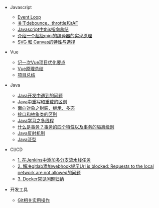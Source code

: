 - Javascript
  - [Event Loop](Javascript/event-loop.md)
  - [关于debounce、throttle和rAF](Javascript/debounce-throttle-requestAnimationFrame.md)
  - [Javascript中this指向总结](Javascript/js-this.md)
  - [介绍一个超级mini的编译器的实现原理](Javascript/compiler.md)
  - [SVG 和 Canvas的特性与选择](Javascript/svg&canvas.md)

- Vue
  - [记一次Vue项目优化要点](Vue/project-optimization.md)
  - [Vue原理总结](Vue/vue-summary.md)
  - [项目总结](Vue/project-summary.md)
  
- Java
  - [Java开发中遇到的问题](Java/java-knowledge-point.md)
  - [Java中重写和重载的区别](Java/override&overloading.md)
  - [面向对象之封装、继承、多态](Java/object-oriented-features.md)
  - [接口和抽象类的区别](Java/interface&abstract.md)
  - [Java学习之多线程](Java/thread.md)
  - [什么是事务？事务的四个特性以及事务的隔离级别](Java/transaction.md)
  - [Java反射机制](Java/reflection.md)
  - [Java泛型](Java/generics.md)
 
- CI/CD
  - [1. 在Jenkins中添加多分支流水线任务](cicd/10.%20%E5%9C%A8Jenkins%E4%B8%AD%E6%B7%BB%E5%8A%A0%E5%A4%9A%E5%88%86%E6%94%AF%E6%B5%81%E6%B0%B4%E7%BA%BF%E4%BB%BB%E5%8A%A1)
  - [2. 解决gitlab添加webhook提示Url is blocked: Requests to the local network are not allowed的问题](cicd/fix-gitlab-url-blocked)
  - [3. Docker常见问题归纳](cicd/docker/Docker%E5%B8%B8%E8%A7%81%E9%97%AE%E9%A2%98%E5%BD%92%E7%BA%B3)

- 开发工具
  - [Git相关实用操作](dev-tools/git/git.md)


